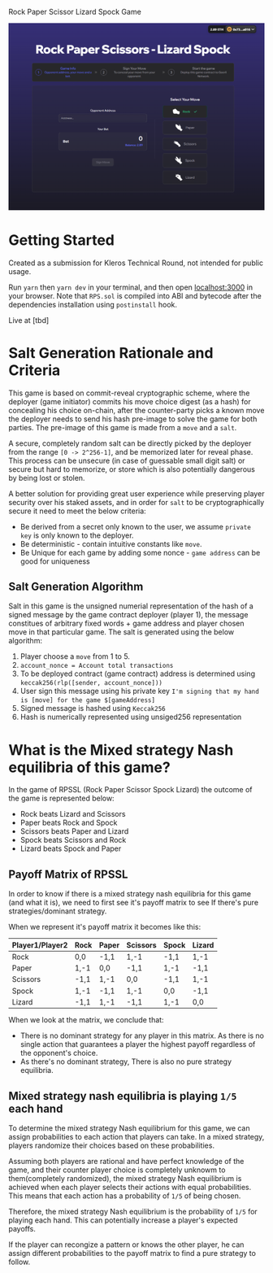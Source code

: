 Rock Paper Scissor Lizard Spock Game

![My Image](/public/scnshot.png)

# Getting Started

Created as a submission for Kleros Technical Round, not intended for public usage.

Run `yarn` then `yarn dev` in your terminal, and then open [localhost:3000](http://localhost:3000) in your browser. Note that `RPS.sol` is compiled into ABI and bytecode after the dependencies installation using `postinstall` hook.

Live at [tbd]


# Salt Generation Rationale and Criteria
This game is based on commit-reveal cryptographic scheme, where the deployer (game initiator) commits his move choice digest (as a hash) for concealing his choice on-chain, after the counter-party picks a known move the deployer needs to send his hash pre-image to solve the game for both parties. The pre-image of this game is made from a `move` and a `salt`.

A secure, completely random salt can be directly picked by the deployer from the range `[0 -> 2^256-1]`, and be memorized later for reveal phase. This process can be unsecure (in case of guessable small digit salt) or secure but hard to memorize, or store which is also potentially dangerous by being lost or stolen.

A better solution for providing great user experience while preserving player security over his staked assets, and in order for `salt` to be cryptographically secure it need to meet the below criteria: 
- Be derived from a secret only known to the user, we assume `private key` is only known to the deployer.
- Be deterministic - contain intuitive constants like `move`.
- Be Unique for each game by adding some nonce - `game address` can be good for uniqueness 


## Salt Generation Algorithm
Salt in this game is the unsigned numerial representation of the hash of a signed message by the game contract deployer (player 1), the message constitues of arbitrary fixed words + game address and player chosen move in that particular game. The salt is generated using the below algorithm:

1. Player choose a `move` from 1 to 5.
2. `account_nonce = Account total transactions`
3. To be deployed contract (game contract) address is determined using `keccak256(rlp([sender, account_nonce]))`
4. User sign this message using his private key `I'm signing that my hand is [move] for the game $[gameAddress]`
5. Signed message is hashed using `Keccak256`
6. Hash is numerically represented using unsiged256 representation


# What is the Mixed strategy Nash equilibria of this game?

In the game of RPSSL (Rock Paper Scissor Spock Lizard) the outcome of the game is represented below:
- Rock beats Lizard and Scissors
- Paper beats Rock and Spock
- Scissors beats Paper and Lizard
- Spock beats Scissors and Rock
- Lizard beats Spock and Paper


## Payoff Matrix of RPSSL 
In order to know if there is a mixed strategy nash equilibria for this game (and what it is), we need to first see it's payoff matrix to see If there's pure strategies/dominant strategy.

When we represent it's payoff matrix it becomes like this: 

| Player1/Player2 |  Rock   |  Paper  | Scissors |  Spock  |  Lizard |
|-----------------|---------|---------|----------|---------|---------|
| Rock            |   0,0   |  -1,1   |   1,-1   |  -1,1   |   1,-1  |
| Paper           |   1,-1  |   0,0   |  -1,1    |   1,-1  |  -1,1   |
| Scissors        |  -1,1   |   1,-1  |   0,0    |  -1,1   |   1,-1  |
| Spock           |   1,-1  |  -1,1   |   1,-1   |   0,0   |  -1,1   |
| Lizard          |  -1,1   |   1,-1  |  -1,1    |   1,-1  |   0,0   |

When we look at the matrix, we conclude that:

- There is no dominant strategy for any player in this matrix. As there is no single action that guarantees a player the highest payoff regardless of the opponent's choice.
- As there's no dominant strategy, There is also no pure strategy equilibria.

## Mixed strategy nash equilibria is playing `1/5` each hand

To determine the mixed strategy Nash equilibrium for this game, we can assign probabilities to each action that players can take. In a mixed strategy, players randomize their choices based on these probabilities.

Assuming both players are rational and have perfect knowledge of the game, and their counter player choice is completely unknowm to them(completely randomized), the mixed strategy Nash equilibrium is achieved when each player selects their actions with equal probabilities. This means that each action has a probability of `1/5` of being chosen.

Therefore, the mixed strategy Nash equilibrium is the probability of `1/5` for playing each hand. This can potentially increase a player's expected payoffs.

If the player can recongize a pattern or knows the other player, he can assign different probabilities to the payoff matrix to find a pure strategy to follow.






